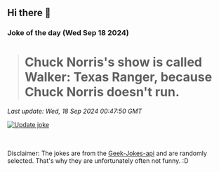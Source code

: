 ## Hi there 👋

### Joke of the day (Wed Sep 18 2024)
<!-- joke -->
># Chuck Norris's show is called Walker: Texas Ranger, because Chuck Norris doesn't run.
<!-- /joke -->

*Last update: Wed, 18 Sep 2024 00:47:50 GMT*

[![Update joke](https://github.com/nclskfm/nclskfm/actions/workflows/joke.yml/badge.svg)](https://github.com/nclskfm/nclskfm/actions/workflows/joke.yml)

<br><br>
Disclaimer: The jokes are from the [Geek-Jokes-api](https://github.com/sameerkumar18/geek-joke-api) and are randomly selected. That's why they are unfortunately often not funny. :D
